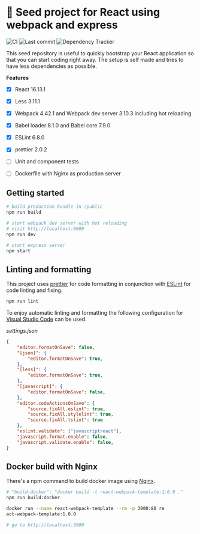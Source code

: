 # :seedling: Seed project for React using webpack and express

![CI](https://github.com/raoulus/react-webpack-template/workflows/CI/badge.svg)
![Last commit](https://img.shields.io/github/last-commit/raoulus/react-webpack-template "Last commit")
![Dependency Tracker](https://img.shields.io/david/dev/raoulus/react-webpack-template "Dependency Tracker")


This seed repository is useful to quickly bootstrap your React application so that you can start coding right away. The setup is self made and tries to have less dependencies as possible.

**Features**

- [x] React 16.13.1
- [x] Less 3.11.1
- [x] Webpack 4.42.1 and Webpack dev server 3.10.3 including hot reloading
- [x] Babel loader 8.1.0 and Babel core 7.9.0
- [x] ESLint 6.8.0
- [x] prettier 2.0.2
- [ ] Unit and component tests
- [ ] Dockerfile with Nginx as production server


## Getting started

```bash
# build production bundle in /public
npm run build

# start webpack dev server with hot reloading
# visit http://localhost:9000
npm run dev

# start express server
npm start
```

## Linting and formatting
This project uses [prettier](https://github.com/prettier/prettier) for code formatting in conjunction with [ESLint](https://github.com/eslint/eslint) for code linting and fixing.

```bash
npm run lint
```

To enjoy automatic linting and formatting  the following configuration for [Visual Studio Code](https://github.com/microsoft/vscode) can be used.

*settings.json*
```json
{
    "editor.formatOnSave": false,
    "[json]": {
        "editor.formatOnSave": true,
    },
    "[less]": {
        "editor.formatOnSave": true,
    },
    "[javascript]": {
        "editor.formatOnSave": false,
    },
    "editor.codeActionsOnSave": {
        "source.fixAll.eslint": true,
        "source.fixAll.stylelint": true,
        "source.fixAll.tslint": true
    },
    "eslint.validate": ["javascriptreact"],
    "javascript.format.enable": false,
    "javascript.validate.enable": false,
}

```

## Docker build with Nginx
There's a npm command to build docker image using [Nginx](https://hub.docker.com/_/nginx).

```bash
# "build:docker": "docker build -t react-webpack-template:1.0.0 ."
npm run build:docker

docker run --name react-webpack-template --rm -p 3000:80 re
act-webpack-template:1.0.0

# go to http://localhost:3000
```
